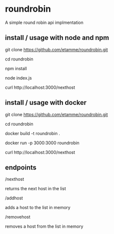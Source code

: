 # roundrobin

A simple round robin api implmentation


## install / usage with node and npm

git clone https://github.com/etamme/roundrobin.git


cd roundrobin


npm install


node index.js


curl http://localhost:3000/nexthost

## install / usage with docker
git clone https://github.com/etamme/roundrobin.git


cd roundrobin

docker build -t roundrobin .

docker run -p 3000:3000 roundrobin

curl http://localhost:3000/nexthost

## endpoints

/nexthost

returns the next host in the list

/addhost

adds a host to the list in memory

/removehost

removes a host from the list in memory
